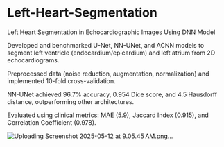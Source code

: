 # Left-Heart-Segmentation
Left Heart Segmentation in Echocardiographic  Images Using DNN Model

Developed and benchmarked U-Net, NN-UNet, and ACNN models to segment left ventricle (endocardium/epicardium) and left atrium from 2D echocardiograms.

Preprocessed data (noise reduction, augmentation, normalization) and implemented 10-fold cross-validation.

NN-UNet achieved 96.7% accuracy, 0.954 Dice score, and 4.5 Hausdorff distance, outperforming other architectures.

Evaluated using clinical metrics: MAE (5.9), Jaccard Index (0.915), and Correlation Coefficient (0.978).

![Uploading Screenshot 2025-05-12 at 9.05.45 AM.png…]()
